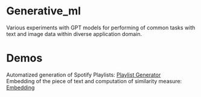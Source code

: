 # Generative_ml
Various experiments with GPT models for performing of common tasks with
text and image data within diverse application domain.

# Demos
Automatized generation of Spotify Playlists:
[Playlist Generator](https://markodjordjic.github.io/generative_ml/playlist_generator_demo.html)</br>
Embedding of the piece of text and computation of similarity measure:
[Embedding](https://markodjordjic.github.io/generative_ml/embedding_demo.html)</br>

